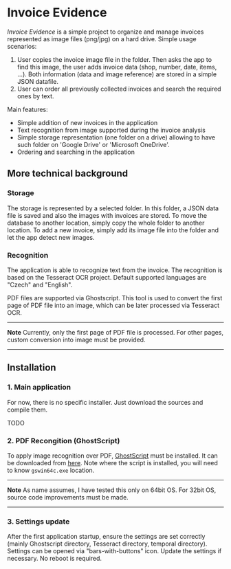# Invoice Evidence

_Invoice Evidence_ is a simple project to organize and manage invoices represented as image files (png/jpg) on a hard drive. Simple usage scenarios:

1. User copies the invoice image file in the folder. Then asks the app to find this image, the user adds invoice data (shop, number, date, items, ...). Both information (data and image reference) are stored in a simple JSON datafile.
2. User can order all previously collected invoices and search the required ones by text.

Main features:

* Simple addition of new invoices in the application
* Text recognition from image supported during the invoice analysis
* Simple storage representation (one folder on a drive) allowing to have such folder on 'Google Drive' or 'Microsoft OneDrive'.
* Ordering and searching in the application 

## More technical background
### Storage

The storage is represented by a selected folder. In this folder, a JSON data file is saved and also the images with invoices are stored. To move the database to another location, simply copy the whole folder to another location. To add a new invoice, simply add its image file into the folder and let the app detect new images.

### Recognition

The application is able to recognize text from the invoice. The recognition is based on the Tesseract OCR project. Default supported languages are "Czech" and "English".

PDF files are supported via Ghostscript. This tool is used to convert the first page of PDF file into an image, which can be later processed via Tesseract OCR.

---
**Note**
Currently, only the first page of PDF file is processed. For other pages, custom conversion into image must be provided.

---

## Installation

### 1. Main application
For now, there is no specific installer. Just download the sources and compile them.

TODO

### 2. PDF Recongition (GhostScript)

To apply image recognition over PDF, [GhostScript](https://www.ghostscript.com/index.html) must be installed. It can be downloaded from [here](https://www.ghostscript.com/download/gsdnld.html). Note where the script is installed, you will need to know `gswin64c.exe` location.

---
**Note**
As name assumes, I have tested this only on 64bit OS. For 32bit OS, source code improvements must be made.

---

### 3. Settings update

After the first application startup, ensure the settings are set correctly (mainly Ghostscript directory, Tesseract directory, temporal directory). Settings can be opened via "bars-with-buttons" icon. Update the settings if necessary. No reboot is required.


